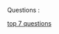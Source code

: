 Questions :


[top 7 questions](https://blog.repl.it/Top-7-CSS-Interview-Questions-career-karma?ref=newsletter)